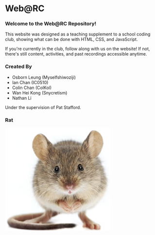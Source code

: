 # Web@RC

### Welcome to the Web@RC Repository!

This website was designed as a teaching supplement to a school coding club, showing what can be done with HTML, CSS, and JavaScript.

If you're currently in the club, follow along with us on the website! If not, there's still content, activities, and past recordings accessible anytime.

### Created By
- Osborn Leung (Myselfshiwoziji)
- Ian Chan (IC0510)
- Colin Chan (ColKol)
- Wan Hei Kong (Snycretism)
- Nathan Li

Under the supervision of Pat Stafford.

### Rat
![Rat](/Imgs_and_stuff/rat.jpg)
